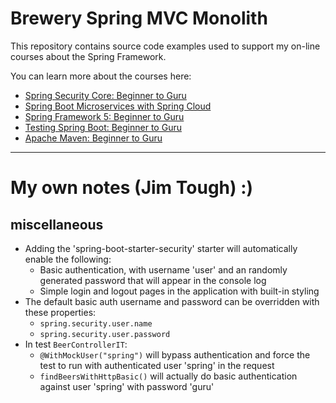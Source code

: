# Brewery Spring MVC Monolith

This repository contains source code examples used to support my on-line courses about the Spring Framework.

You can learn more about the courses here:
* [Spring Security Core: Beginner to Guru](https://www.udemy.com/course/spring-security-core-beginner-to-guru/?referralCode=306F288EB78688C0F3BC)
* [Spring Boot Microservices with Spring Cloud](https://www.udemy.com/course/spring-boot-microservices-with-spring-cloud-beginner-to-guru/?referralCode=6142D427AE53031FEF38)
* [Spring Framework 5: Beginner to Guru](https://www.udemy.com/course/spring-framework-5-beginner-to-guru/?referralCode=6D9ECD1F93988FEE5CE9)
* [Testing Spring Boot: Beginner to Guru](https://www.udemy.com/course/testing-spring-boot-beginner-to-guru/?referralCode=EFFE87DDE96C8541B2EE)
* [Apache Maven: Beginner to Guru](https://www.udemy.com/course/apache-maven-beginner-to-guru/?referralCode=0B91047D034706031F51)

----

# My own notes (Jim Tough)  :)

## miscellaneous

* Adding the 'spring-boot-starter-security' starter will automatically enable the following:
  * Basic authentication, with username 'user' and an randomly generated password that will appear in the console log
  * Simple login and logout pages in the application with built-in styling
* The default basic auth username and password can be overridden with these properties:
  * `spring.security.user.name`
  * `spring.security.user.password`
* In test `BeerControllerIT`:
  * `@WithMockUser("spring")` will bypass authentication and force the test to run with authenticated user 'spring' in the request
  * `findBeersWithHttpBasic()` will actually do basic authentication against user 'spring' with password 'guru'

